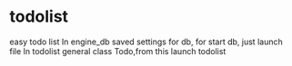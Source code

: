 # todolist
easy todo list
In engine_db saved settings for db, for start db, just launch file 
In todolist general class Todo,from this launch todolist
